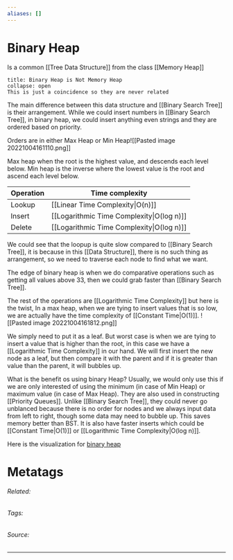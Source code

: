 ```yaml
---
aliases: []
---
```

# Binary Heap
Is a common [[Tree Data Structure]] from the class [[Memory Heap]]
```ad-Attention
title: Binary Heap is Not Memory Heap
collapse: open
This is just a coincidence so they are never related

```

The main difference between this data structure and [[Binary Search Tree]] is their arrangement. While we could insert numbers in [[Binary Search Tree]], in binary heap, we could insert anything even strings and they are ordered based on priority. 

Orders are in either Max Heap or Min Heap![[Pasted image 20221004161110.png]]

Max heap when the root is the highest value, and descends each level below. Min heap is the inverse where the lowest value is the root and ascend each level below. 

| Operation | Time complexity                           |
| --------- | ----------------------------------------- |
| Lookup    | [[Linear  Time Complexity\|O(n)]]         |
| Insert    | [[Logarithmic Time Complexity\|O(log n)]] |
| Delete    | [[Logarithmic Time Complexity\|O(log n)]] |


We could see that the loopup is quite slow compared to [[Binary Search Tree]], it is because in this [[Data Structure]], there is no such thing as arrangement, so we need to traverse each node to find what we want. 

The edge of binary heap is when we do comparative operations such as getting all values above 33, then we could grab faster than [[Binary Search Tree]].

The rest of the operations are [[Logarithmic Time Complexity]] but here is the twist, In a max heap, when we are tying to insert values that is so low, we are actually have the time complexity of [[Constant Time|O(1)]]. 
![[Pasted image 20221004161812.png]]

We simply need to put it as a leaf. But worst case is when we are tying to insert a value that is higher than the root, in this case we have a [[Logarithmic Time Complexity]] in our hand. We will first insert the new node as a leaf, but then compare it with the parent and if it is greater than value than the parent, it will bubbles up. 

What is the benefit os using binary Heap? Usually, we would only use this if we are only interested of using the minimum (in case of Min Heap) or maximum value (in case of Max Heap). They are also used in constructing [[Priority Queues]]. Unlike [[Binary Search Tree]], they could never go unblanced because there is no order for nodes and we always input data from left to right, though some data may need to bubble up. This saves memory better than BST. It is also have faster inserts which could be [[Constant Time|O(1)]] or [[Logarithmic Time Complexity|O(log n)]].  

Here is the visualization for [binary heap](https://visualgo.net/en/heap?slide=1)

# Metatags
###### Related: 
###### Tags: 
###### Source: 

---